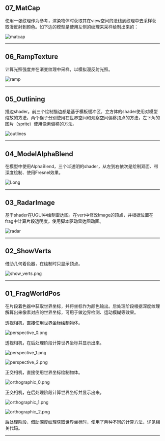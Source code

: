 ## 07_MatCap

使用一张纹理作为参考，渲染物体时获取其在view空间的法线到纹理中去采样获取漫反射到颜色。如下边的模型是使用左侧的纹理来采样绘制出来的：

![matcap](GALLERY/07_MatCap/matcap.png)
***
## 06_RampTexture

计算光照强度并在渐变纹理中采样，以模拟漫反射光照。

![ramp](GALLERY/06_RampTexture/ramp.png)
***
## 05_Outlining

描边shader。前三个绘制描边都是基于模板缓冲区，立方体的shader使用对模型缩放的方法，两个猴子分别使用在世界空间和观察空间偏移顶点的方法，左下角的图片（sprite）使用像素偏移的方法。

![outlines](GALLERY/05_Outlining/outlines.png)
***
## 04_ModelAlphaBlend

在模型中使用AlphaBlend，三个半透明的shader，从左到右依次是绘制双面、带深度绘制、使用Fresnel效果。

![Long](GALLERY/04_ModelAlphaBlend/Long.gif)
***
## 03_RadarImage

基于shader在UGUI中绘制雷达图。在vert中修改Image的顶点，并根据位置在frag中计算片段透明度。使用脚本驱动雷达图动画。

![radar](GALLERY/03_RadarImage/radar.gif)
***
## 02_ShowVerts

借助几何着色器，在绘制时只显示顶点。

![show_verts.png](GALLERY/02_ShowVerts/show_verts.png)
***
## 01_FragWorldPos

在片段着色器中获取世界坐标，并将坐标作为颜色输出。后处理阶段根据深度纹理解算出来像素对应的世界坐标，可用于做边界检测、运动模糊等效果。

透视相机，直接使用世界坐标绘制物体。

![perspective_0.png](GALLERY/01_FragWorldPos/perspective_0.png)

透视相机，在后处理阶段计算世界坐标并显示出来。

![perspective_1.png](GALLERY/01_FragWorldPos/perspective_1.png)

![perspective_2.png](GALLERY/01_FragWorldPos/perspective_2.png)

正交相机，直接使用世界坐标绘制物体。

![orthographic_0.png](GALLERY/01_FragWorldPos/orthographic_0.png)

正交相机，在后处理阶段计算世界坐标并显示出来。

![orthographic_1.png](GALLERY/01_FragWorldPos/orthographic_1.png)

![orthographic_2.png](GALLERY/01_FragWorldPos/orthographic_2.png)

后处理阶段，借助深度纹理获取世界坐标时，使用了两种不同的计算方法，详见相关代码。
***

